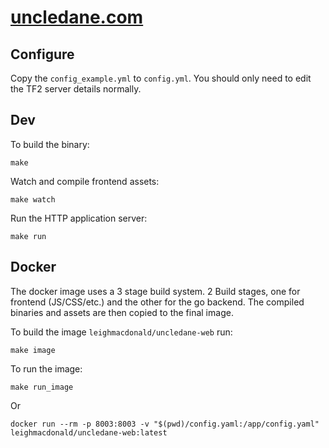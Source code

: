 # [uncledane.com](https://uncledane.com/)

## Configure

Copy the `config_example.yml` to `config.yml`. You should only need
to edit the TF2 server details normally.


## Dev

To build the binary:

    make

Watch and compile frontend assets:
    
    make watch
    
Run the HTTP application server:

    make run

## Docker

The docker image uses a 3 stage build system. 2 Build stages, one for frontend (JS/CSS/etc.) and the other for
the go backend. The compiled binaries and assets are then copied to the final image. 

To build the image `leighmacdonald/uncledane-web` run:

    make image

To run the image:

    make run_image
    
Or

    docker run --rm -p 8003:8003 -v "$(pwd)/config.yaml:/app/config.yaml" leighmacdonald/uncledane-web:latest
